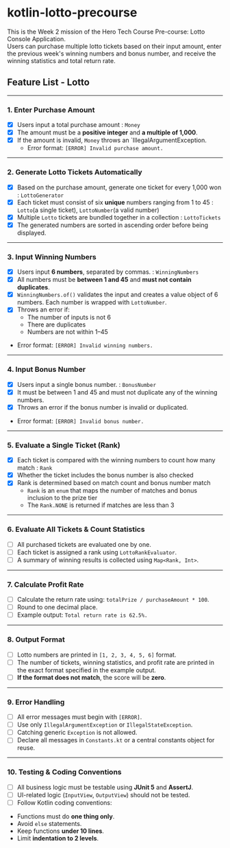 # kotlin-lotto-precourse

This is the Week 2 mission of the Hero Tech Course Pre-course: Lotto Console Application.  
Users can purchase multiple lotto tickets based on their input amount, enter the previous week's winning numbers and bonus number, and receive the winning statistics and total return rate.
<br>

## Feature List - Lotto

---

### 1. Enter Purchase Amount
- [x] Users input a total purchase amount : `Money`
- [x] The amount must be a **positive integer** and **a multiple of 1,000**.
- [X] If the amount is invalid, `Money` throws an `IllegalArgumentException.
  - Error format: `[ERROR] Invalid purchase amount.`

---

### 2. Generate Lotto Tickets Automatically
- [x] Based on the purchase amount, generate one ticket for every 1,000 won : `LottoGenerator`
- [x] Each ticket must consist of six **unique** numbers ranging from 1 to 45 : `Lotto`(a single ticket), `LottoNumber`(a valid number)
- [x] Multiple `Lotto` tickets are bundled together in a collection : `LottoTickets`
- [x] The generated numbers are sorted in ascending order before being displayed.

---

### 3. Input Winning Numbers
- [x] Users input **6 numbers**, separated by commas. : `WinningNumbers`
- [x] All numbers must be **between 1 and 45** and **must not contain duplicates**.
- [x] `WinningNumbers.of()` validates the input and creates a value object of 6 numbers. Each number is wrapped with `LottoNumber`.
- [x] Throws an error if:
  - The number of inputs is not 6
  - There are duplicates
  - Numbers are not within 1–45
- Error format: `[ERROR] Invalid winning numbers.`

---

### 4. Input Bonus Number
- [x] Users input a single bonus number. : `BonusNumber`
- [x] It must be between 1 and 45 and must not duplicate any of the winning numbers.
- [x] Throws an error if the bonus number is invalid or duplicated.
- Error format: `[ERROR] Invalid bonus number.`

---


### 5. Evaluate a Single Ticket (Rank)
- [x] Each ticket is compared with the winning numbers to count how many match : `Rank` 
- [x] Whether the ticket includes the bonus number is also checked
- [x] Rank is determined based on match count and bonus number match
  - `Rank` is an `enum` that maps the number of matches and bonus inclusion to the prize tier
  - The `Rank.NONE` is returned if matches are less than 3

---

### 6. Evaluate All Tickets & Count Statistics
- [ ] All purchased tickets are evaluated one by one.
- [ ] Each ticket is assigned a rank using `LottoRankEvaluator`.
- [ ] A summary of winning results is collected using `Map<Rank, Int>`.

---

### 7. Calculate Profit Rate
- [ ] Calculate the return rate using: `totalPrize / purchaseAmount * 100`.
- [ ] Round to one decimal place.
- [ ] Example output: `Total return rate is 62.5%.`

---

### 8. Output Format
- [ ] Lotto numbers are printed in `[1, 2, 3, 4, 5, 6]` format.
- [ ] The number of tickets, winning statistics, and profit rate are printed in the exact format specified in the example output.
- [ ] **If the format does not match**, the score will be **zero**.

---

### 9. Error Handling
- [ ] All error messages must begin with `[ERROR]`.
- [ ] Use only `IllegalArgumentException` or `IllegalStateException`.
- [ ] Catching generic `Exception` is not allowed.
- [ ] Declare all messages in `Constants.kt` or a central constants object for reuse.

---
### 10. Testing & Coding Conventions
- [ ] All business logic must be testable using **JUnit 5** and **AssertJ**.
- [ ] UI-related logic (`InputView`, `OutputView`) should not be tested.
- [ ] Follow Kotlin coding conventions:
- Functions must do **one thing only**.
- Avoid `else` statements.
- Keep functions **under 10 lines**.
- Limit **indentation to 2 levels**.
